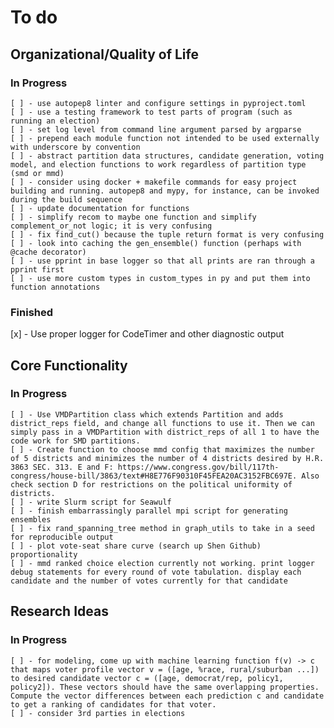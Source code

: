 # To do
## Organizational/Quality of Life
### In Progress
    [ ] - use autopep8 linter and configure settings in pyproject.toml
    [ ] - use a testing framework to test parts of program (such as running an election)
    [ ] - set log level from command line argument parsed by argparse
    [ ] - prepend each module function not intended to be used externally with underscore by convention
    [ ] - abstract partition data structures, candidate generation, voting model, and election functions to work regardless of partition type (smd or mmd)
    [ ] - consider using docker + makefile commands for easy project building and running. autopep8 and mypy, for instance, can be invoked during the build sequence
    [ ] - update documentation for functions 
    [ ] - simplify recom to maybe one function and simplify complement_or_not logic; it is very confusing
    [ ] - fix find_cut() because the tuple return format is very confusing
    [ ] - look into caching the gen_ensemble() function (perhaps with @cache decorator)
    [ ] - use pprint in base logger so that all prints are ran through a pprint first
    [ ] - use more custom types in custom_types in py and put them into function annotations
### Finished
[x] - Use proper logger for CodeTimer and other diagnostic output

## Core Functionality
### In Progress
    [ ] - Use VMDPartition class which extends Partition and adds district_reps field, and change all functions to use it. Then we can simply pass in a VMDPartition with district_reps of all 1 to have the code work for SMD partitions.
    [ ] - Create function to choose mmd config that maximizes the number of 5 districts and minimizes the number of 4 districts desired by H.R. 3863 SEC. 313. E and F: https://www.congress.gov/bill/117th-congress/house-bill/3863/text#H8E776F90310F45FEA20AC3152FBC697E. Also check section D for restrictions on the political uniformity of districts.
    [ ] - write Slurm script for Seawulf
    [ ] - finish embarrassingly parallel mpi script for generating ensembles
    [ ] - fix rand_spanning_tree method in graph_utils to take in a seed for reproducible output
    [ ] - plot vote-seat share curve (search up Shen Github) proportionality
    [ ] - mmd ranked choice election currently not working. print logger debug statements for every round of vote tabulation. display each candidate and the number of votes currently for that candidate

## Research Ideas
### In Progress
    [ ] - for modeling, come up with machine learning function f(v) -> c that maps voter profile vector v = ([age, %race, rural/suburban ...]) to desired candidate vector c = ([age, democrat/rep, policy1, policy2]). These vectors should have the same overlapping properties. Compute the vector differences between each prediction c and candidate to get a ranking of candidates for that voter.
    [ ] - consider 3rd parties in elections